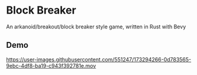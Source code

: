 # Block Breaker

An arkanoid/breakout/block breaker style game, written in Rust with Bevy

## Demo

https://user-images.githubusercontent.com/551247/173294266-0d783565-9ebc-4df8-ba19-c943f392781e.mov

